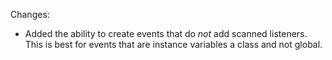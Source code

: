Changes:

* Added the ability to create events that do *not* add scanned listeners. This is best for events that are instance
  variables a class and not global.
